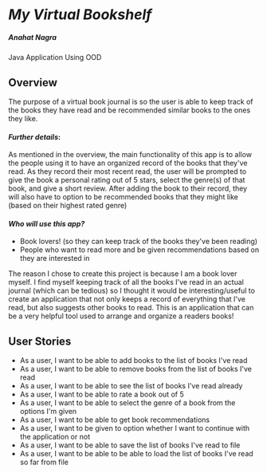 # *My Virtual Bookshelf*
##### Anahat Nagra
Java Application Using OOD

## Overview

The purpose of a virtual book journal is so the user is able to keep
track of the books they have read and be
recommended similar books to the ones they like.


#### *Further details*:

As mentioned in the overview, the main functionality of this app is to
allow the people using it to have an organized record of the books that they've read.
As they record their most recent read, the user will be prompted to give the book a personal rating out of 5 stars, 
select the genre(s) of that book, and give a short review. After adding the book to their record,
they will also have to option to be recommended books that they might like (based on their highest rated genre)


#### *Who will use this app?*
- Book lovers! (so they can keep track of the books they've been reading)
- People who want to read more and be given recommendations based on they are interested in

The reason I chose to create this project is because I am a book lover myself.
I find myself keeping track of all the books I've read in an actual journal (which can be tedious) 
so I thought it would be interesting/useful to create an application that not only keeps a record of
everything that I've read, but also suggests other books to read.
This is an application that can be a very helpful tool used to arrange and organize a readers books!


## User Stories

- As a user, I want to be able to add books to the list of books I've read
- As a user, I want to be able to remove books from the list of books I've read
- As a user, I want to be able to see the list of books I've read already
- As a user, I want to be able to rate a book out of 5
- As a user, I want to be able to select the genre of a book from the options I'm given
- As a user, I want to be able to get book recommendations
- As a user, I want to be given to option whether I want to continue with the application or not
- As a user, I want to be able to save the list of books I've read to file
- As a user, I want to be able to be able to load the list of books I've read so far from file 


